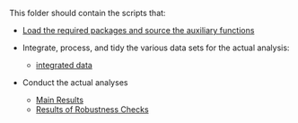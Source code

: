 This folder should contain the scripts that:

- [Load the required packages and source the auxiliary functions](lib/Functions.R)

- Integrate, process, and tidy the various data sets for the actual analysis:
	- [integrated data](data/intermediate/00_PrepareData.md)
- Conduct the actual analyses
	- [Main Results](src/analysis/01_main_analysis.md)
  - [Results of Robustness Checks](src/analysis/02_robustness_checks.md)
